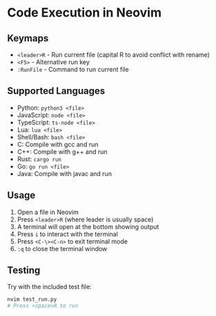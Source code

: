 # Code Execution in Neovim

## Keymaps

- `<leader>R` - Run current file (capital R to avoid conflict with rename)
- `<F5>` - Alternative run key
- `:RunFile` - Command to run current file

## Supported Languages

- Python: `python3 <file>`
- JavaScript: `node <file>`
- TypeScript: `ts-node <file>`
- Lua: `lua <file>`
- Shell/Bash: `bash <file>`
- C: Compile with gcc and run
- C++: Compile with g++ and run
- Rust: `cargo run`
- Go: `go run <file>`
- Java: Compile with javac and run

## Usage

1. Open a file in Neovim
2. Press `<leader>R` (where leader is usually space)
3. A terminal will open at the bottom showing output
4. Press `i` to interact with the terminal
5. Press `<C-\><C-n>` to exit terminal mode
6. `:q` to close the terminal window

## Testing

Try with the included test file:
```bash
nvim test_run.py
# Press <space>R to run
```